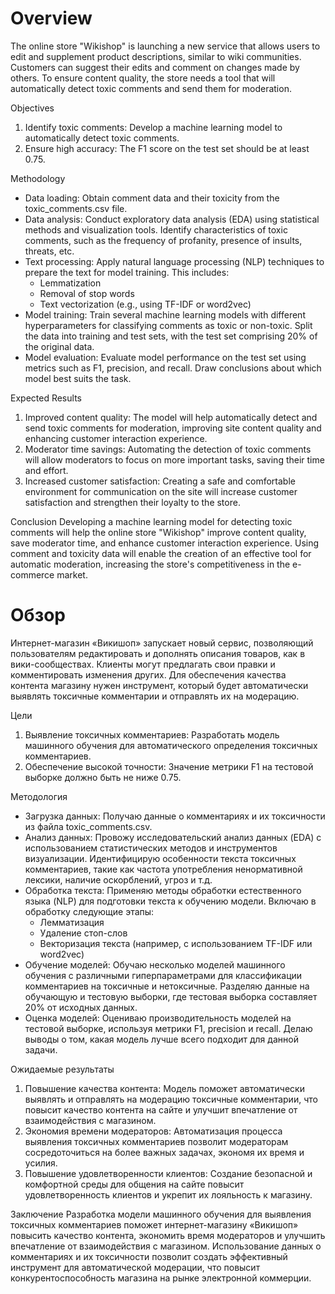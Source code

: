 # Overview
The online store "Wikishop" is launching a new service that allows users to edit and supplement product descriptions, similar to wiki communities. Customers can suggest their edits and comment on changes made by others. To ensure content quality, the store needs a tool that will automatically detect toxic comments and send them for moderation.

Objectives
1. Identify toxic comments: Develop a machine learning model to automatically detect toxic comments.
2. Ensure high accuracy: The F1 score on the test set should be at least 0.75.

Methodology
- Data loading: Obtain comment data and their toxicity from the toxic_comments.csv file.
- Data analysis: Conduct exploratory data analysis (EDA) using statistical methods and visualization tools. Identify characteristics of toxic comments, such as the frequency of profanity, presence of insults, threats, etc.
- Text processing: Apply natural language processing (NLP) techniques to prepare the text for model training. This includes:
  - Lemmatization
  - Removal of stop words
  - Text vectorization (e.g., using TF-IDF or word2vec)
- Model training: Train several machine learning models with different hyperparameters for classifying comments as toxic or non-toxic. Split the data into training and test sets, with the test set comprising 20% of the original data.
- Model evaluation: Evaluate model performance on the test set using metrics such as F1, precision, and recall. Draw conclusions about which model best suits the task.

Expected Results
1. Improved content quality: The model will help automatically detect and send toxic comments for moderation, improving site content quality and enhancing customer interaction experience.
2. Moderator time savings: Automating the detection of toxic comments will allow moderators to focus on more important tasks, saving their time and effort.
3. Increased customer satisfaction: Creating a safe and comfortable environment for communication on the site will increase customer satisfaction and strengthen their loyalty to the store.

Conclusion
Developing a machine learning model for detecting toxic comments will help the online store "Wikishop" improve content quality, save moderator time, and enhance customer interaction experience. Using comment and toxicity data will enable the creation of an effective tool for automatic moderation, increasing the store's competitiveness in the e-commerce market.

# Обзор
Интернет-магазин «Викишоп» запускает новый сервис, позволяющий пользователям редактировать и дополнять описания товаров, как в вики-сообществах. Клиенты могут предлагать свои правки и комментировать изменения других. Для обеспечения качества контента магазину нужен инструмент, который будет автоматически выявлять токсичные комментарии и отправлять их на модерацию.

Цели
1. Выявление токсичных комментариев: Разработать модель машинного обучения для автоматического определения токсичных комментариев.
2. Обеспечение высокой точности: Значение метрики F1 на тестовой выборке должно быть не ниже 0.75.

Методология
- Загрузка данных: Получаю данные о комментариях и их токсичности из файла toxic_comments.csv.
- Анализ данных: Провожу исследовательский анализ данных (EDA) с использованием статистических методов и инструментов визуализации. Идентифицирую особенности текста токсичных комментариев, такие как частота употребления ненормативной лексики, наличие оскорблений, угроз и т.д.
- Обработка текста: Применяю методы обработки естественного языка (NLP) для подготовки текста к обучению модели. Включаю в обработку следующие этапы:
  - Лемматизация
  - Удаление стоп-слов
  - Векторизация текста (например, с использованием TF-IDF или word2vec)
- Обучение моделей: Обучаю несколько моделей машинного обучения с различными гиперпараметрами для классификации комментариев на токсичные и нетоксичные. Разделяю данные на обучающую и тестовую выборки, где тестовая выборка составляет 20% от исходных данных.
- Оценка моделей: Оцениваю производительность моделей на тестовой выборке, используя метрики F1, precision и recall. Делаю выводы о том, какая модель лучше всего подходит для данной задачи.

Ожидаемые результаты
1. Повышение качества контента: Модель поможет автоматически выявлять и отправлять на модерацию токсичные комментарии, что повысит качество контента на сайте и улучшит впечатление от взаимодействия с магазином.
2. Экономия времени модераторов: Автоматизация процесса выявления токсичных комментариев позволит модераторам сосредоточиться на более важных задачах, экономя их время и усилия.
3. Повышение удовлетворенности клиентов: Создание безопасной и комфортной среды для общения на сайте повысит удовлетворенность клиентов и укрепит их лояльность к магазину.

Заключение
Разработка модели машинного обучения для выявления токсичных комментариев поможет интернет-магазину «Викишоп» повысить качество контента, экономить время модераторов и улучшить впечатление от взаимодействия с магазином. Использование данных о комментариях и их токсичности позволит создать эффективный инструмент для автоматической модерации, что повысит конкурентоспособность магазина на рынке электронной коммерции.
